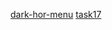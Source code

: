 [dark-hor-menu](http://codepen.io/maiordom/pen/jEghi)
[task17](http://codepen.io/maiordom/pen/LwIkD)